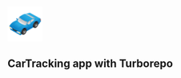 <div>
<img  width="70" src="./apps/manager-portal/public/static/assets/images/car.png" alt="CarTracking"/>
<h2>
 CarTracking app with Turborepo
<h2>
<div>
